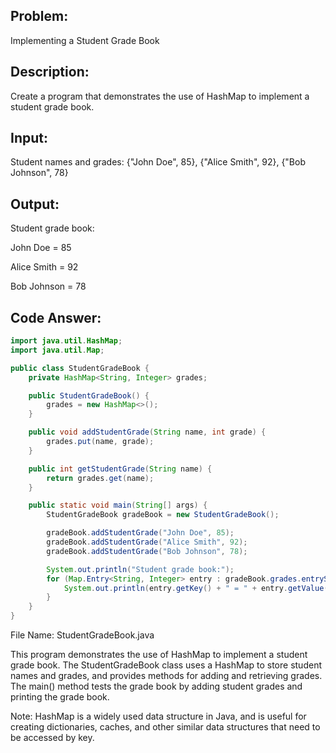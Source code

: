 ## Problem: 
Implementing a Student Grade Book

## Description: 
Create a program that demonstrates the use of HashMap to implement a student grade book.

## Input:

Student names and grades: {"John Doe", 85}, {"Alice Smith", 92}, {"Bob Johnson", 78}

## Output:

Student grade book:

John Doe = 85

Alice Smith = 92

Bob Johnson = 78

## Code Answer:
```Java
import java.util.HashMap;
import java.util.Map;

public class StudentGradeBook {
    private HashMap<String, Integer> grades;

    public StudentGradeBook() {
        grades = new HashMap<>();
    }

    public void addStudentGrade(String name, int grade) {
        grades.put(name, grade);
    }

    public int getStudentGrade(String name) {
        return grades.get(name);
    }

    public static void main(String[] args) {
        StudentGradeBook gradeBook = new StudentGradeBook();

        gradeBook.addStudentGrade("John Doe", 85);
        gradeBook.addStudentGrade("Alice Smith", 92);
        gradeBook.addStudentGrade("Bob Johnson", 78);

        System.out.println("Student grade book:");
        for (Map.Entry<String, Integer> entry : gradeBook.grades.entrySet()) {
            System.out.println(entry.getKey() + " = " + entry.getValue());
        }
    }
}
```

File Name: StudentGradeBook.java

This program demonstrates the use of HashMap to implement a student grade book. The StudentGradeBook class uses a HashMap to store 
student names and grades, and provides methods for adding and retrieving grades. The main() method tests the grade book by adding student grades and printing the grade book.

Note: HashMap is a widely used data structure in Java, and is useful for creating dictionaries, caches, and other similar data structures that need to be accessed by key.